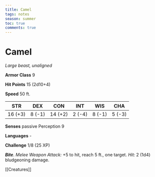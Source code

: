 ---title: Cameltags: notesseason: summertoc: truecomments: true---
# Camel

*Large beast, unaligned*

**Armor Class** 9

**Hit Points** 15 (2d10+4)

**Speed** 50 ft.

| STR     | DEX    | CON     | INT    | WIS    | CHA    |
|---------|--------|---------|--------|--------|--------|
| 16 (+3) | 8 (-1) | 14 (+2) | 2 (-4) | 8 (-1) | 5 (-3) |

**Senses** passive Perception 9

**Languages** -

**Challenge** 1/8 (25 XP)


***Bite***. *Melee Weapon Attack:* +5 to hit, reach 5 ft., one target. *Hit:* 2 (1d4) bludgeoning damage.


[[Creatures]]
